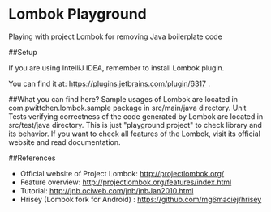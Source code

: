 Lombok Playground
================

Playing with project Lombok for removing Java boilerplate code

##Setup

If you are using IntelliJ IDEA, remember to install Lombok plugin.

You can find it at: https://plugins.jetbrains.com/plugin/6317 .

##What you can find here?
Sample usages of Lombok are located in com.pwittchen.lombok.sample package in src/main/java directory.
Unit Tests verifying correctness of the code generated by Lombok are located in src/test/java directory.
This is just "playground project" to check library and its behavior.
If you want to check all features of the Lombok, visit its official website and read documentation.

##References

- Official website of Project Lombok: http://projectlombok.org/
- Feature overview: http://projectlombok.org/features/index.html
- Tutorial: http://jnb.ociweb.com/jnb/jnbJan2010.html
- Hrisey (Lombok fork for Android) : https://github.com/mg6maciej/hrisey